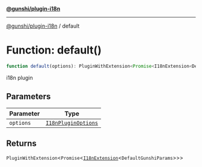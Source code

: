 [**@gunshi/plugin-i18n**](../index.md)

***

[@gunshi/plugin-i18n](../index.md) / default

# Function: default()

```ts
function default(options): PluginWithExtension<Promise<I18nExtension<DefaultGunshiParams>>>;
```

i18n plugin

## Parameters

| Parameter | Type |
| ------ | ------ |
| `options` | [`I18nPluginOptions`](../interfaces/I18nPluginOptions.md) |

## Returns

`PluginWithExtension`\<`Promise`\<[`I18nExtension`](../interfaces/I18nExtension.md)\<`DefaultGunshiParams`\>\>\>
